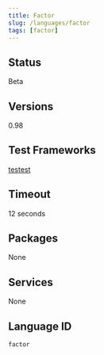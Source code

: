 ```yaml
---
title: Factor
slug: /languages/factor
tags: [factor]
---
```



## Status

Beta

## Versions

0.98

## Test Frameworks

[testest](https://github.com/Codewars/testest)

## Timeout

12 seconds

## Packages

None

## Services

None

## Language ID

`factor`
